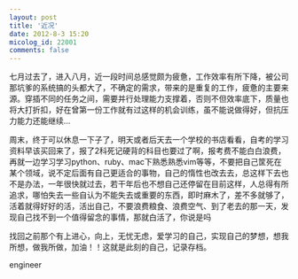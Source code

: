 ```yaml
---
layout: post
title: '近况'
date: 2012-8-3 15:20
micolog_id: 22001
comments: false
---
```

七月过去了，进入八月，近一段时间总感觉颇为疲惫，工作效率有所下降，被公司那坑爹的系统搞的头都大了，不确定的需求，带来的是重复的工作，疲惫的主要来源。穿插不同的任务之间，需要并行处理能力支撑着，否则不但效率底下，质量也将大打折扣，好在曾第一份工作就有过这样的机会训练，虽不能说做得好，但抗压力能力还能继续...


周末，终于可以休息一下子了，明天或者后天去一个学校的书店看看，自考的学习资料早该买回来了，报了2科死记硬背的科目也要过了啊，报考费不能白白浪费，再就一边学习学习python、ruby、mac下熟悉熟悉vim等等，不要把自己筐死在某个领域，说不定后面有自己更适合的事物，自己的惰性也改去去，总这样下去也不是办法，一年很快就过去，若干年后也不想自己还停留在目前这样，人总得有所追求，哪怕失去一些自认为不能失去或重要的东西，即时麻木了，差不多就够了，活着就得好好的活，活出自己，不要浪费粮食、浪费空气、到了老去的那一天，发现自己找不到一个值得留念的事情，那就白活了，你说是吗

找回之前那个有上进心，向上，无忧无虑，爱学习的自己，实现自己的梦想，想我所想，做我所做，加油！！这就是此刻的自己，记录存档。

engineer
